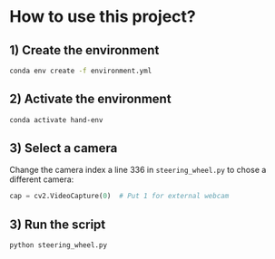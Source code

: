 # How to use this project?
## 1) Create the environment

```sh
conda env create -f environment.yml
```

## 2) Activate the environment
```sh
conda activate hand-env
```

## 3) Select a camera
Change the camera index a line 336 in `steering_wheel.py` to chose a different camera:
```python
cap = cv2.VideoCapture(0)  # Put 1 for external webcam
```

## 3) Run the script
```sh
python steering_wheel.py
```
